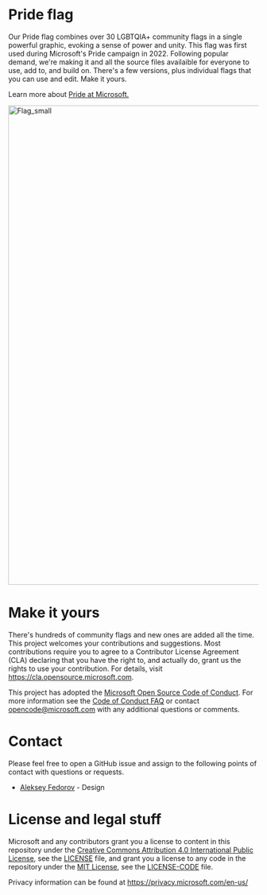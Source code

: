 # Pride flag
Our Pride flag combines over 30 LGBTQIA+ community flags in a single powerful graphic, evoking a sense of power and unity. This flag was first used during Microsoft's Pride campaign in 2022. Following popular demand, we're making it and all the source files availaible for everyone to use, add to, and build on. There's a few versions, plus individual flags that you can use and edit. Make it yours.

Learn more about [Pride at Microsoft.](https://unlocked.microsoft.com/pride/) 

<img width="965" alt="Flag_small" src="https://user-images.githubusercontent.com/113071293/191126608-1b864182-7b23-4344-ac7e-4e6cba133d50.png">

# Make it yours

There's hundreds of community flags and new ones are added all the time. This project welcomes your contributions and suggestions.  Most contributions require you to agree to a Contributor License Agreement (CLA) declaring that you have the right to, and actually do, grant us
the rights to use your contribution. For details, visit https://cla.opensource.microsoft.com.

This project has adopted the [Microsoft Open Source Code of Conduct](https://opensource.microsoft.com/codeofconduct/).
For more information see the [Code of Conduct FAQ](https://opensource.microsoft.com/codeofconduct/faq/) or
contact [opencode@microsoft.com](mailto:opencode@microsoft.com) with any additional questions or comments.

# Contact
Please feel free to open a GitHub issue and assign to the following points of contact with questions or requests.

- [Aleksey Fedorov](https://github.com/alekseyfv) - Design

# License and legal stuff

Microsoft and any contributors grant you a license to content in this repository under the [Creative Commons Attribution 4.0 International Public License](https://creativecommons.org/licenses/by/4.0/legalcode), see the [LICENSE](LICENSE) file, and grant you a license to any code in the repository under the [MIT License](https://opensource.org/licenses/MIT), see the [LICENSE-CODE](LICENSE-CODE) file.

Privacy information can be found at https://privacy.microsoft.com/en-us/
